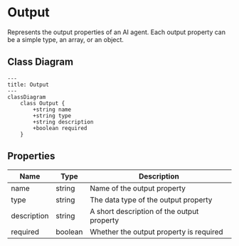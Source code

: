 # Output

Represents the output properties of an AI agent.
Each output property can be a simple type, an array, or an object.

## Class Diagram

```mermaid
---
title: Output
---
classDiagram
    class Output {
        +string name
        +string type
        +string description
        +boolean required
    }
```





## Properties

| Name | Type | Description |
| ---- | ---- | ----------- |
| name | string | Name of the output property  |
| type | string | The data type of the output property  |
| description | string | A short description of the output property  |
| required | boolean | Whether the output property is required  |


